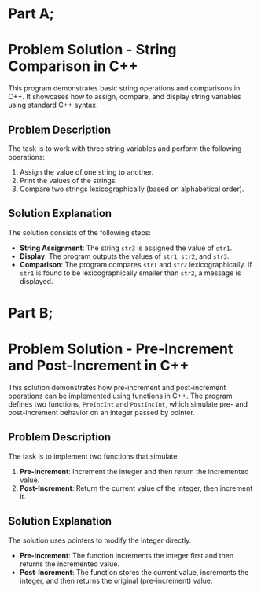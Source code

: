 # Part A;
# Problem Solution - String Comparison in C++

This program demonstrates basic string operations and comparisons in C++. It showcases how to assign, compare, and display string variables using standard C++ syntax.

## Problem Description
The task is to work with three string variables and perform the following operations:
1. Assign the value of one string to another.
2. Print the values of the strings.
3. Compare two strings lexicographically (based on alphabetical order).

## Solution Explanation
The solution consists of the following steps:
- **String Assignment**: The string `str3` is assigned the value of `str1`.
- **Display**: The program outputs the values of `str1`, `str2`, and `str3`.
- **Comparison**: The program compares `str1` and `str2` lexicographically. If `str1` is found to be lexicographically smaller than `str2`, a message is displayed.

# Part B;

# Problem Solution - Pre-Increment and Post-Increment in C++

This solution demonstrates how pre-increment and post-increment operations can be implemented using functions in C++. The program defines two functions, `PreIncInt` and `PostIncInt`, which simulate pre- and post-increment behavior on an integer passed by pointer.

## Problem Description
The task is to implement two functions that simulate:
1. **Pre-Increment**: Increment the integer and then return the incremented value.
2. **Post-Increment**: Return the current value of the integer, then increment it.

## Solution Explanation
The solution uses pointers to modify the integer directly. 
- **Pre-Increment**: The function increments the integer first and then returns the incremented value.
- **Post-Increment**: The function stores the current value, increments the integer, and then returns the original (pre-increment) value.
